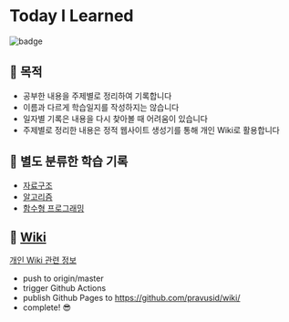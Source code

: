 # Today I Learned

![badge](https://github.com/pravusid/TIL/workflows/wiki/badge.svg)

## :rocket: 목적

- 공부한 내용을 주제별로 정리하여 기록합니다
- 이름과 다르게 학습일지를 작성하지는 않습니다
- 일자별 기록은 내용을 다시 찾아볼 때 어려움이 있습니다
- 주제별로 정리한 내용은 정적 웹사이트 생성기를 통해 개인 Wiki로 활용합니다

## :bookmark_tabs: 별도 분류한 학습 기록

- [자료구조](https://github.com/pravusid/learning-datastructure/)
- [알고리즘](https://github.com/pravusid/algorithm-practice/)
- [함수형 프로그래밍](https://github.com/pravusid/functional-programming-principles/)

## :scroll: [Wiki](https://pravusid.kr/wiki/)

[개인 Wiki 관련 정보](https://github.com/pravusid/TIL/tree/master/.wiki/)

- push to origin/master
- trigger Github Actions
- publish Github Pages to <https://github.com/pravusid/wiki/>
- complete! 😎️

